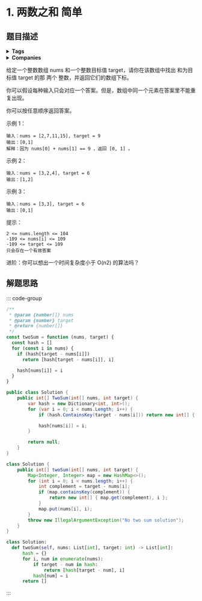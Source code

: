 # 1. 两数之和  <span class="VPBadge tip">简单</span>

## 题目描述
<details><summary><b>Tags</b></summary>
array | hash-table
</details>

<details><summary><b>Companies</b></summary>
adobe | airbnb | amazon | apple | bloomberg | dropbox | facebook | linkedin | microsoft | uber | yahoo | yelp
</details>

给定一个整数数组 nums 和一个整数目标值 target，请你在该数组中找出 和为目标值 target 的那 两个 整数，并返回它们的数组下标。

你可以假设每种输入只会对应一个答案。但是，数组中同一个元素在答案里不能重复出现。

你可以按任意顺序返回答案。

示例 1：

```
输入：nums = [2,7,11,15], target = 9
输出：[0,1]
解释：因为 nums[0] + nums[1] == 9 ，返回 [0, 1] 。
```

示例 2：

```
输入：nums = [3,2,4], target = 6
输出：[1,2]
```

示例 3：

```
输入：nums = [3,3], target = 6
输出：[0,1]
```

提示：

```
2 <= nums.length <= 104
-109 <= nums[i] <= 109
-109 <= target <= 109
只会存在一个有效答案
```

进阶：你可以想出一个时间复杂度小于 O(n2) 的算法吗？

## 解题思路

::: code-group

```js
/**
 * @param {number[]} nums
 * @param {number} target
 * @return {number[]}
 */
const twoSum = function (nums, target) {
  const hash = []
  for (const i in nums) {
    if (hash[target - nums[i]])
      return [hash[target - nums[i]], i]

    hash[nums[i]] = i
  }
}
```

<!-- 使用C#语言 -->

```c#
public class Solution {
    public int[] TwoSum(int[] nums, int target) {
        var hash = new Dictionary<int, int>();
        for (var i = 0; i < nums.Length; i++) {
            if (hash.ContainsKey(target - nums[i])) return new int[] { hash[target - nums[i]], i };

            hash[nums[i]] = i;
        }

        return null;
    }
}
```

<!-- 使用Java -->

```java
class Solution {
    public int[] twoSum(int[] nums, int target) {
        Map<Integer, Integer> map = new HashMap<>();
        for (int i = 0; i < nums.length; i++) {
            int complement = target - nums[i];
            if (map.containsKey(complement)) {
                return new int[] { map.get(complement), i };
            }
            map.put(nums[i], i);
        }
        throw new IllegalArgumentException("No two sum solution");
    }
}
```

<!-- 使用Python -->

```python
class Solution:
  def twoSum(self, nums: List[int], target: int) -> List[int]:
      hash = {}
      for i, num in enumerate(nums):
          if target - num in hash:
              return [hash[target - num], i]
          hash[num] = i
      return []
```

:::
